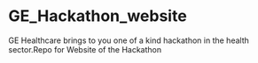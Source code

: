 # GE_Hackathon_website
GE Healthcare brings to you one of a kind hackathon in the health sector.Repo for Website of the Hackathon
